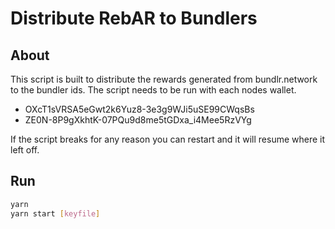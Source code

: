 # Distribute RebAR to Bundlers

## About

This script is built to distribute the rewards generated from bundlr.network to the bundler ids. The script needs to be run with each nodes wallet.

- OXcT1sVRSA5eGwt2k6Yuz8-3e3g9WJi5uSE99CWqsBs
- ZE0N-8P9gXkhtK-07PQu9d8me5tGDxa_i4Mee5RzVYg

If the script breaks for any reason you can restart and it will resume where it left off.

## Run

```sh
yarn
yarn start [keyfile]
``` 

